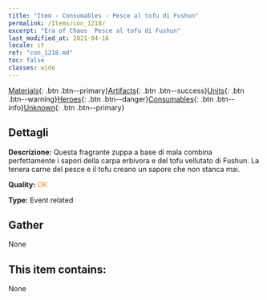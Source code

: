 ```yaml
---
title: "Item - Consumables - Pesce al tofu di Fushun"
permalink: /Items/con_1218/
excerpt: "Era of Chaos  Pesce al tofu di Fushun"
last_modified_at: 2021-04-16
locale: it
ref: "con_1218.md"
toc: false
classes: wide
---
```

 [Materials](/it/Items/){: .btn .btn--primary}[Artifacts](/it/Items/Artifacts/){: .btn .btn--success}[Units](/it/Items/Units/){: .btn .btn--warning}[Heroes](/it/Items/Heroes/){: .btn .btn--danger}[Consumables](/it/Items/Consumables/){: .btn .btn--info}[Unknown](/it/Items/Unknown/){: .btn .btn--primary}

## Dettagli
 **Descrizione:** Questa fragrante zuppa a base di mala combina perfettamente i sapori della carpa erbivora e del tofu vellutato di Fushun. La tenera carne del pesce e il tofu creano un sapore che non stanca mai.

 **Quality:** <span style="color: #FF8C00">OK</span>

 **Type:** Event related

## Gather

  None

## This item contains:

  None

